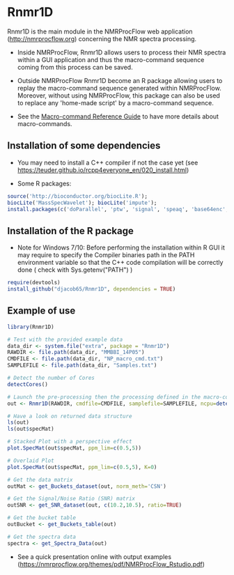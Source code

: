 # Rnmr1D

Rnmr1D is the main module in the NMRProcFlow web application (http://nmrprocflow.org) concerning the NMR spectra processing.

* Inside NMRProcFlow, Rnmr1D allows users to process their NMR spectra within a GUI application and thus the macro-command sequence coming from this process can be saved. 

* Outside NMRProcFlow Rnmr1D become an R package allowing users to replay  the macro-command sequence generated within NMRProcFlow. Moreover, without using NMRProcFlow, this package can also be used to replace any 'home-made script'  by a macro-command sequence.

* See the [Macro-command Reference Guide](https://nmrprocflow.org/themes/pdf/Macrocommand.pdf) to have more details about macro-commands.

## Installation of some dependencies

* You may need to install a C++ compiler if not the case yet (see https://teuder.github.io/rcpp4everyone_en/020_install.html)

* Some R packages:

```R
source('http://bioconductor.org/biocLite.R');
biocLite('MassSpecWavelet'); biocLite('impute');
install.packages(c('doParallel', 'ptw', 'signal', 'speaq', 'base64enc', 'XML', 'igraph', 'ade4', 'car'), repos='http://cran.rstudio.com')
```

## Installation of the R package 

* Note for Windows 7/10: Before performing the installation within R GUI it may require to specify the Compiler binaries path in the PATH environment variable so that the C++ code compilation will be correctly done ( check with Sys.getenv("PATH") )

```R
require(devtools)
install_github("djacob65/Rnmr1D", dependencies = TRUE)
```

## Example of use


```R
library(Rnmr1D)

# Test with the provided example data
data_dir <- system.file("extra", package = "Rnmr1D")
RAWDIR <- file.path(data_dir, "MMBBI_14P05")
CMDFILE <- file.path(data_dir, "NP_macro_cmd.txt")
SAMPLEFILE <- file.path(data_dir, "Samples.txt")

# Detect the number of Cores
detectCores()

# Launch the pre-processing then the processing defined in the macro-command file
out <- Rnmr1D(RAWDIR, cmdfile=CMDFILE, samplefile=SAMPLEFILE, ncpu=detectCores())

# Have a look on returned data structure
ls(out)
ls(out$specMat)

# Stacked Plot with a perspective effect
plot.SpecMat(out$specMat, ppm_lim=c(0.5,5))

# Overlaid Plot
plot.SpecMat(out$specMat, ppm_lim=c(0.5,5), K=0)

# Get the data matrix 
outMat <- get_Buckets_dataset(out, norm_meth='CSN')

# Get the Signal/Noise Ratio (SNR) matrix 
outSNR <- get_SNR_dataset(out, c(10.2,10.5), ratio=TRUE)

# Get the bucket table
outBucket <- get_Buckets_table(out)

# Get the spectra data
spectra <- get_Spectra_Data(out)

```

* See a quick presentation online with output examples (https://nmrprocflow.org/themes/pdf/NMRProcFlow_Rstudio.pdf)

